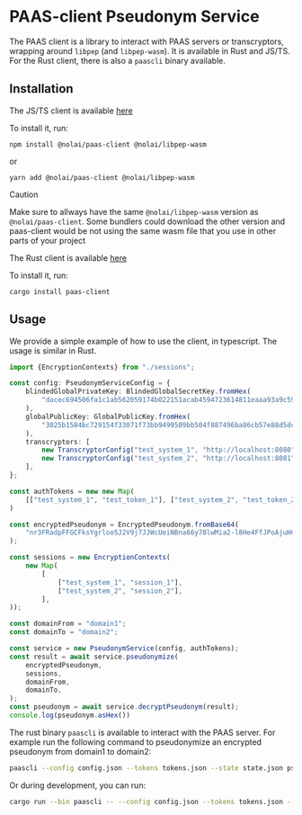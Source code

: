 # PAAS-client Pseudonym Service
The PAAS client is a library to interact with PAAS servers or transcryptors, wrapping around `libpep` (and `libpep-wasm`).
It is available in Rust and JS/TS.
For the Rust client, there is also a `paascli` binary available.

## Installation 
The JS/TS client is available [here](https://www.npmjs.com/package/@nolai/paas-client)

To install it, run:

```npm install @nolai/paas-client @nolai/libpep-wasm```

or

```yarn add @nolai/paas-client @nolai/libpep-wasm```

> [!CAUTION]
> Make sure to allways have the same `@nolai/libpep-wasm` version as `@nolai/paas-client`. Some bundlers could download the other version and paas-client would be not using the same wasm file that you use in other parts of your project

The Rust client is available [here](https://crates.io/crates/paas-client)

To install it, run:

```cargo install paas-client```

## Usage
We provide a simple example of how to use the client, in typescript.
The usage is similar in Rust.

```typescript
import {EncryptionContexts} from "./sessions";

const config: PseudonymServiceConfig = {
    blindedGlobalPrivateKey: BlindedGlobalSecretKey.fromHex(
        "dacec694506fa1c1ab562059174b022151acab4594723614811eaaa93a9c5908",
    ),
    globalPublicKey: GlobalPublicKey.fromHex(
        "3025b1584bc729154f33071f73bb9499509bb504f887496ba86cb57e88d5dc62",
    ),
    transcryptors: [
        new TranscryptorConfig("test_system_1", "http://localhost:8080"),
        new TranscryptorConfig("test_system_2", "http://localhost:8081"),
    ],
};

const authTokens = new new Map(
    [["test_system_1", "test_token_1"], ["test_system_2", "test_token_2"],],
)

const encryptedPseudonym = EncryptedPseudonym.fromBase64(
    "nr3FRadpFFGCFksYgrloo5J2V9j7JJWcUeiNBna66y78lwMia2-l8He4FfJPoAjuHCpH-8B0EThBr8DS3glHJw==",
);

const sessions = new EncryptionContexts( 
    new Map(
        [
            ["test_system_1", "session_1"], 
            ["test_system_2", "session_2"],
        ],
));

const domainFrom = "domain1";
const domainTo = "domain2";

const service = new PseudonymService(config, authTokens);
const result = await service.pseudonymize(
    encryptedPseudonym,
    sessions,
    domainFrom,
    domainTo,
);
const pseudonym = await service.decryptPseudonym(result);
console.log(pseudonym.asHex()) 
```

The rust binary `paascli` is available to interact with the PAAS server.
For example run the following command to pseudonymize an encrypted pseudonym from domain1 to domain2:
```bash
paascli --config config.json --tokens tokens.json --state state.json pseudonymize CvkMpV4E98A1kWReUi0dE4mGRm1ToAj_D5-FrSi1FBqCrqE6d5HNrV8JW6vsGkwputG2S821sfjzjsyFGUPzAg== eyJQYWFTLWRlbW8tMyI6InVzZXIxXzB4T0VpZXBPTjAiLCJQYWFTLWRlbW8tMSI6InVzZXIxXzhGZmhDQU5WVmIiLCJQYWFTLWRlbW8tMiI6InVzZXIxX2tibk5UUVZpYjkifQ== domain1 domain2
```

Or during development, you can run:
```bash
cargo run --bin paascli -- --config config.json --tokens tokens.json --state state.json pseudonymize CvkMpV4E98A1kWReUi0dE4mGRm1ToAj_D5-FrSi1FBqCrqE6d5HNrV8JW6vsGkwputG2S821sfjzjsyFGUPzAg== eyJQYWFTLWRlbW8tMyI6InVzZXIxXzB4T0VpZXBPTjAiLCJQYWFTLWRlbW8tMSI6InVzZXIxXzhGZmhDQU5WVmIiLCJQYWFTLWRlbW8tMiI6InVzZXIxX2tibk5UUVZpYjkifQ== domain1 domain2
```

